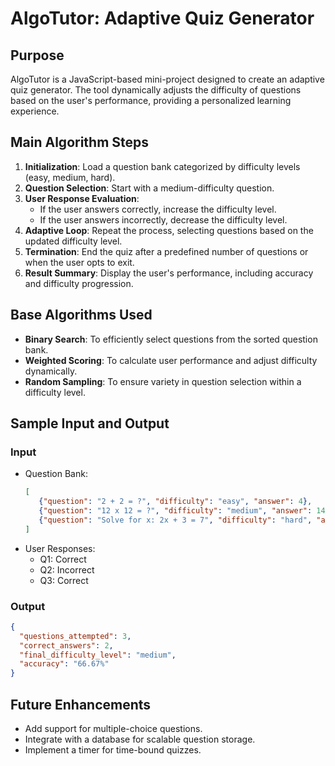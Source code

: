 # AlgoTutor: Adaptive Quiz Generator

## Purpose
AlgoTutor is a JavaScript-based mini-project designed to create an adaptive quiz generator. The tool dynamically adjusts the difficulty of questions based on the user's performance, providing a personalized learning experience.

## Main Algorithm Steps
1. **Initialization**: Load a question bank categorized by difficulty levels (easy, medium, hard).  
2. **Question Selection**: Start with a medium-difficulty question.  
3. **User Response Evaluation**:  
    - If the user answers correctly, increase the difficulty level.  
    - If the user answers incorrectly, decrease the difficulty level.  
4. **Adaptive Loop**: Repeat the process, selecting questions based on the updated difficulty level.  
5. **Termination**: End the quiz after a predefined number of questions or when the user opts to exit.  
6. **Result Summary**: Display the user's performance, including accuracy and difficulty progression.

## Base Algorithms Used
- **Binary Search**: To efficiently select questions from the sorted question bank.  
- **Weighted Scoring**: To calculate user performance and adjust difficulty dynamically.  
- **Random Sampling**: To ensure variety in question selection within a difficulty level.

## Sample Input and Output

### Input
- Question Bank:  
  ```json
  [
     {"question": "2 + 2 = ?", "difficulty": "easy", "answer": 4},
     {"question": "12 x 12 = ?", "difficulty": "medium", "answer": 144},
     {"question": "Solve for x: 2x + 3 = 7", "difficulty": "hard", "answer": 2}
  ]
  ```
- User Responses:  
  - Q1: Correct  
  - Q2: Incorrect  
  - Q3: Correct  

### Output
```json
{
  "questions_attempted": 3,
  "correct_answers": 2,
  "final_difficulty_level": "medium",
  "accuracy": "66.67%"
}
```

## Future Enhancements
- Add support for multiple-choice questions.  
- Integrate with a database for scalable question storage.  
- Implement a timer for time-bound quizzes.  
